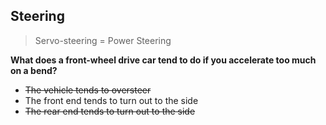 ## Steering

> Servo-steering = Power Steering

**What does a front-wheel drive car tend to do if you accelerate too much on a bend?**
- ~~The vehicle tends to oversteer~~
- The front end tends to turn out to the side
- ~~The rear end tends to turn out to the side~~